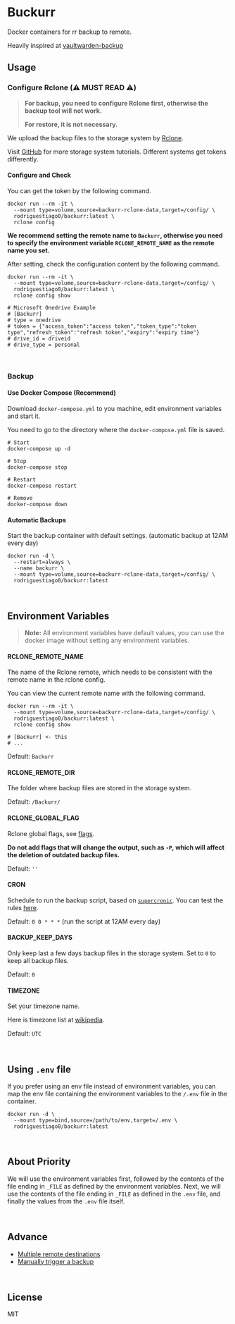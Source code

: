 # Buckurr

Docker containers for rr backup to remote.

Heavily inspired at [vaultwarden-backup](https://github.com/ttionya/vaultwarden-backup)

## Usage

### Configure Rclone (⚠️ MUST READ ⚠️)

> **For backup, you need to configure Rclone first, otherwise the backup tool will not work.**
> 
> **For restore, it is not necessary.**

We upload the backup files to the storage system by [Rclone](https://rclone.org/).

Visit [GitHub](https://github.com/rclone/rclone) for more storage system tutorials. Different systems get tokens differently.

#### Configure and Check

You can get the token by the following command.

```shell
docker run --rm -it \
  --mount type=volume,source=backurr-rclone-data,target=/config/ \
  rodriguestiago0/backurr:latest \
  rclone config
```

**We recommend setting the remote name to `Backurr`, otherwise you need to specify the environment variable `RCLONE_REMOTE_NAME` as the remote name you set.**

After setting, check the configuration content by the following command.

```shell
docker run --rm -it \
  --mount type=volume,source=backurr-rclone-data,target=/config/ \
  rodriguestiago0/backurr:latest \
  rclone config show

# Microsoft Onedrive Example
# [Backurr]
# type = onedrive
# token = {"access_token":"access token","token_type":"token type","refresh_token":"refresh token","expiry":"expiry time"}
# drive_id = driveid
# drive_type = personal
```

<br>


### Backup

#### Use Docker Compose (Recommend)

Download `docker-compose.yml` to you machine, edit environment variables and start it.

You need to go to the directory where the `docker-compose.yml` file is saved.

```shell
# Start
docker-compose up -d

# Stop
docker-compose stop

# Restart
docker-compose restart

# Remove
docker-compose down
```

#### Automatic Backups

Start the backup container with default settings. (automatic backup at 12AM every day)

```shell
docker run -d \
  --restart=always \
  --name backurr \
  --mount type=volume,source=backurr-rclone-data,target=/config/ \
  rodriguestiago0/backurr:latest
```

<br>

## Environment Variables

> **Note:** All environment variables have default values, you can use the docker image without setting any environment variables.

#### RCLONE_REMOTE_NAME

The name of the Rclone remote, which needs to be consistent with the remote name in the rclone config.

You can view the current remote name with the following command.

```shell
docker run --rm -it \
  --mount type=volume,source=backurr-rclone-data,target=/config/ \
  rodriguestiago0/backurr:latest \
  rclone config show

# [Backurr] <- this
# ...
```

Default: `Backurr`

#### RCLONE_REMOTE_DIR

The folder where backup files are stored in the storage system.

Default: `/Backurr/`

#### RCLONE_GLOBAL_FLAG

Rclone global flags, see [flags](https://rclone.org/flags/).

**Do not add flags that will change the output, such as `-P`, which will affect the deletion of outdated backup files.**

Default: `''`

#### CRON

Schedule to run the backup script, based on [`supercronic`](https://github.com/aptible/supercronic). You can test the rules [here](https://crontab.guru/#0_0_*_*_*).

Default: `0 0 * * *` (run the script at 12AM every day)


#### BACKUP_KEEP_DAYS

Only keep last a few days backup files in the storage system. Set to `0` to keep all backup files.

Default: `0`

#### TIMEZONE

Set your timezone name.

Here is timezone list at [wikipedia](https://en.wikipedia.org/wiki/List_of_tz_database_time_zones).

Default: `UTC`

<br>

## Using `.env` file

If you prefer using an env file instead of environment variables, you can map the env file containing the environment variables to the `/.env` file in the container.

```shell
docker run -d \
  --mount type=bind,source=/path/to/env,target=/.env \
  rodriguestiago0/backurr:latest
```

<br>

## About Priority

We will use the environment variables first, followed by the contents of the file ending in `_FILE` as defined by the environment variables. Next, we will use the contents of the file ending in `_FILE` as defined in the `.env` file, and finally the values from the `.env` file itself.

<br>



## Advance

- [Multiple remote destinations](docs/multiple-remote-destinations.md)
- [Manually trigger a backup](docs/manually-trigger-a-backup.md)

<br>

## License

MIT
